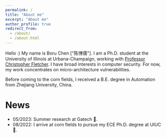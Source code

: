 ```yaml
---
permalink: /
title: "About me"
excerpt: "About me"
author_profile: true
redirect_from: 
  - /about/
  - /about.html
---
```


Hello :)
My name is Boru Chen ["陈博儒"]. I am a Ph.D. student at the University of Illinois at Urbana-Champaign, working with [Professor Christopher Fletcher](http://cwfletcher.net/). I have broad interests in computer security. For now, my work concentrates on micro-architecture vulnerabilities.

Before coming to the corn fields, I received a B.E. degree in Automation from Zhejiang University, China.

News
======
* 05/2023: Summer research at Gatech 🐝.
* 08/2022: I arrive at corn fields to pursue my ECE Ph.D. degree at UIUC 🌽.

<script type='text/javascript' id='clustrmaps' src='//cdn.clustrmaps.com/map_v2.js?cl=ffffff&w=225&t=n&d=u3t52x3ydz_Tx2pXrFwkq-qodMycm40Iz0eYeIqgOdk&co=2d78ad&cmo=3acc3a&cmn=ff5353&ct=ffffff'></script>